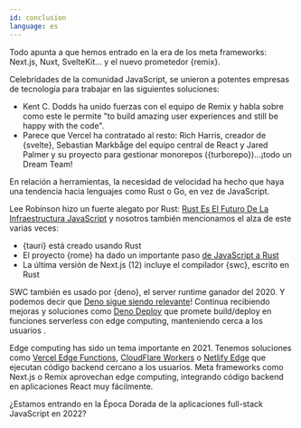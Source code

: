 ```yaml
---
id: conclusion
language: es
---
```


Todo apunta a que hemos entrado en la era de los meta frameworks: Next.js, Nuxt, SvelteKit... y el nuevo prometedor {remix}.

Celebridades de la comunidad JavaScript, se unieron a potentes empresas de tecnología para trabajar en las siguientes soluciones:

- Kent C. Dodds ha unido fuerzas con el equipo de Remix y habla sobre como este le permite "to build amazing user experiences and still be happy with the code".
- Parece que Vercel ha contratado al resto: Rich Harris, creador de {svelte}, Sebastian Markbåge del equipo central de React y Jared Palmer y su proyecto para gestionar monorepos ({turborepo})...¡todo un Dream Team! 

En relación a herramientas, la necesidad de velocidad ha hecho que haya una tendencia hacia lenguajes como Rust o Go, en vez de JavaScript.

Lee Robinson hizo un fuerte alegato por Rust: [Rust Es El Futuro De La Infraestructura JavaScript](https://leerob.io/blog/rust) y nosotros también mencionamos el alza de este varias veces:

- {tauri} está creado usando Rust
- El proyecto {rome} ha dado un importante paso [de JavaScript a Rust](https://rome.tools/blog/2021/09/21/rome-will-be-rewritten-in-rust)
- La última versión de Next.js (12) incluye el compilador {swc}, escrito en Rust

SWC también es usado por {deno}, el server runtime ganador del 2020. Y podemos decir que [Deno sigue siendo relevante](https://blog.bitsrc.io/is-deno-still-a-thing-a-look-at-the-status-of-the-node-killer-884d47981d09)! Continua recibiendo mejoras y soluciones como [Deno Deploy](https://deno.com/deploy/docs) que promete build/deploy en funciones serverless con edge computing, manteniendo cerca a los usuarios .

Edge computing has sido un tema importante en 2021. Tenemos soluciones como [Vercel Edge Functions](https://vercel.com/docs/concepts/functions/edge-functions), [CloudFlare Workers](https://workers.cloudflare.com/) o [Netlify Edge](https://www.netlify.com/products/edge/edge-handlers/) que ejecutan código backend cercano a los usuarios. Meta frameworks como Next.js o Remix aprovechan edge computing, integrando código backend en aplicaciones React muy fácilmente.

¿Estamos entrando en la Época Dorada de la aplicaciones full-stack JavaScript en 2022?